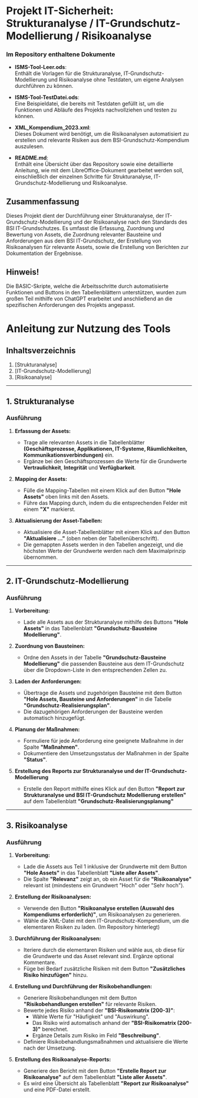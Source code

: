 # Projekt IT-Sicherheit: Strukturanalyse / IT-Grundschutz-Modellierung / Risikoanalyse

### Im Repository enthaltene Dokumente

- **ISMS-Tool-Leer.ods**:  
  Enthält die Vorlagen für die Strukturanalyse, IT-Grundschutz-Modellierung und Risikoanalyse ohne Testdaten, um eigene Analysen durchführen zu können.

- **ISMS-Tool-TestDatei.ods**:  
  Eine Beispieldatei, die bereits mit Testdaten gefüllt ist, um die Funktionen und Abläufe des Projekts nachvollziehen und testen zu können.

- **XML_Kompendium_2023.xml**:  
  Dieses Dokument wird benötigt, um die Risikoanalysen automatisiert zu erstellen und relevante Risiken aus dem BSI-Grundschutz-Kompendium auszulesen.

- **README.md**:  
  Enthält eine Übersicht über das Repository sowie eine detaillierte Anleitung, wie mit dem LibreOffice-Dokument gearbeitet werden soll, einschließlich der einzelnen Schritte für Strukturanalyse, IT-Grundschutz-Modellierung und Risikoanalyse.

## Zusammenfassung
Dieses Projekt dient der Durchführung einer Strukturanalyse, der IT-Grundschutz-Modellierung und der Risikoanalyse
nach den Standards des BSI IT-Grundschutzes. Es umfasst die Erfassung, Zuordnung und Bewertung von Assets, die Zuordnung
relevanter Bausteine und Anforderungen aus dem BSI IT-Grundschutz, der Erstellung von Risikoanalysen für relevante Assets,
sowie die Erstellung von Berichten zur Dokumentation der Ergebnisse.

## Hinweis!
Die BASIC-Skripte, welche die Arbeitsschritte durch automatisierte Funktionen und Buttons in den Tabellenblättern unterstützen,
wurden zum großen Teil mithilfe von ChatGPT erarbeitet und anschließend an die spezifischen Anforderungen des Projekts angepasst.

# Anleitung zur Nutzung des Tools 

## Inhaltsverzeichnis
1. [Strukturanalyse]
2. [IT-Grundschutz-Modellierung]
3. [Risikoanalyse]

---

## 1. Strukturanalyse

### Ausführung
1. **Erfassung der Assets:**
   - Trage alle relevanten Assets in die Tabellenblätter **(Geschäftsprozesse, Applikationen, IT-Systeme, Räumlichkeiten, Kommunikationsverbindungen)** ein.
   - Ergänze bei den Geschäftsprozessen die Werte für die Grundwerte **Vertraulichkeit**, **Integrität** und **Verfügbarkeit**.

2. **Mapping der Assets:**
   - Fülle die Mapping-Tabellen mit einem Klick auf den Button **"Hole Assets"** oben links mit den Assets.
   - Führe das Mapping durch, indem du die entsprechenden Felder mit einem **"X"** markierst.

3. **Aktualisierung der Asset-Tabellen:**
   - Aktualisiere die Asset-Tabellenblätter mit einem Klick auf den Button **"Aktualisiere ..."** (oben neben der Tabellenüberschrift).
   - Die gemappten Assets werden in den Tabellen angezeigt, und die höchsten Werte der Grundwerte werden nach dem Maximalprinzip übernommen.

---

## 2. IT-Grundschutz-Modellierung

### Ausführung
1. **Vorbereitung:**
   - Lade alle Assets aus der Strukturanalyse mithilfe des Buttons **"Hole Assets"** in das Tabellenblatt **"Grundschutz-Bausteine Modellierung"**.

2. **Zuordnung von Bausteinen:**
   - Ordne den Assets in der Tabelle **"Grundschutz-Bausteine Modellierung"** die passenden Bausteine aus dem IT-Grundschutz über die Dropdown-Liste in den entsprechenden Zellen zu.

3. **Laden der Anforderungen:**
   - Übertrage die Assets und zugehörigen Bausteine mit dem Button **"Hole Assets, Bausteine und Anforderungen"** in die Tabelle **"Grundschutz-Realisierungsplan"**.
   - Die dazugehörigen Anforderungen der Bausteine werden automatisch hinzugefügt.

4. **Planung der Maßnahmen:**
   - Formuliere für jede Anforderung eine geeignete Maßnahme in der Spalte **"Maßnahmen"**.
   - Dokumentiere den Umsetzungsstatus der Maßnahmen in der Spalte **"Status"**.

5. **Erstellung des Reports zur Strukturanalyse und der IT-Grundschutz-Modellierung**
   - Erstelle den Report mithilfe eines Klick auf den Button **"Report zur Strukturanalyse und BSI IT-Grundschutz Modellierung erstellen"** auf dem Tabellenblatt **"Grundschutz-Realisierungsplanung"**

---

## 3. Risikoanalyse

### Ausführung
1. **Vorbereitung:**
   - Lade die Assets aus Teil 1 inklusive der Grundwerte mit dem Button **"Hole Assets"** in das Tabellenblatt **"Liste aller Assets"**.
   - Die Spalte **"Relevanz"** zeigt an, ob ein Asset für die **"Risikoanalyse"** relevant ist (mindestens ein Grundwert "Hoch" oder "Sehr hoch").

2. **Erstellung der Risikoanalysen:**
   - Verwende den Button **"Risikoanalyse erstellen (Auswahl des Kompendiums erforderlich)"**, um Risikoanalysen zu generieren.
   - Wähle die XML-Datei mit dem IT-Grundschutz-Kompendium, um die elementaren Risiken zu laden. (Im Repository hinterlegt)

3. **Durchführung der Risikoanalysen:**
   - Iteriere durch die elementaren Risiken und wähle aus, ob diese für die Grundwerte und das Asset relevant sind. Ergänze optional Kommentare.
   - Füge bei Bedarf zusätzliche Risiken mit dem Button **"Zusätzliches Risiko hinzufügen"** hinzu.

4. **Erstellung und Durchführung der Risikobehandlungen:**
   - Generiere Risikobehandlungen mit dem Button **"Risikobehandlungen erstellen"** für relevante Risiken.
   - Bewerte jedes Risiko anhand der **"BSI-Risikomatrix (200-3)"**:
     - Wähle Werte für "Häufigkeit" und "Auswirkung".
     - Das Risiko wird automatisch anhand der **"BSI-Risikomatrix (200-3)"** berechnet.
     - Ergänze Details zum Risiko im Feld **"Beschreibung"**.
   - Definiere Risikobehandlungsmaßnahmen und aktualisiere die Werte nach der Umsetzung.

5. **Erstellung des Risikoanalyse-Reports:**
   - Generiere den Bericht mit dem Button **"Erstelle Report zur Risikoanalyse"** auf dem Tabellenblatt **"Liste aller Assets"**.
   - Es wird eine Übersicht als Tabellenblatt **"Report zur Risikoanalyse"** und eine PDF-Datei erstellt.


